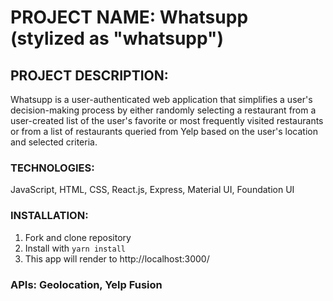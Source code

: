 # PROJECT NAME: Whatsupp (stylized as "whatsupp")

## PROJECT DESCRIPTION: 
Whatsupp is a user-authenticated web application that simplifies a user's decision-making process by either randomly selecting a restaurant from a user-created list of the user's favorite or most frequently visited restaurants or from a list of restaurants queried from Yelp based on the user's location and selected criteria.

### TECHNOLOGIES: 
JavaScript, HTML, CSS, React.js, Express, Material UI, Foundation UI

### INSTALLATION:
1. Fork and clone repository
2. Install with ```yarn install```
3. This app will render to http://localhost:3000/

### APIs: Geolocation, Yelp Fusion